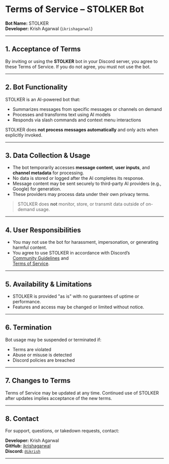 # Terms of Service – STOLKER Bot

**Bot Name:** STOLKER  
**Developer:** Krish Agarwal (`ikrishagarwal`)

---

## 1. Acceptance of Terms

By inviting or using the **STOLKER** bot in your Discord server, you agree to these Terms of Service. If you do not agree, you must not use the bot.

---

## 2. Bot Functionality

STOLKER is an AI-powered bot that:
- Summarizes messages from specific messages or channels on demand
- Processes and transforms text using AI models
- Responds via slash commands and context menu interactions

STOLKER does **not process messages automatically** and only acts when explicitly invoked.

---

## 3. Data Collection & Usage

- The bot temporarily accesses **message content**, **user inputs**, and **channel metadata** for processing.
- No data is stored or logged after the AI completes its response.
- Message content may be sent securely to third-party AI providers (e.g., Google) for generation.
- These providers may process data under their own privacy terms.

> STOLKER does **not** monitor, store, or transmit data outside of on-demand usage.

---

## 4. User Responsibilities

- You may not use the bot for harassment, impersonation, or generating harmful content.
- You agree to use STOLKER in accordance with Discord’s  
  [Community Guidelines](https://discord.com/guidelines) and  
  [Terms of Service](https://discord.com/terms).

---

## 5. Availability & Limitations

- STOLKER is provided "as is" with no guarantees of uptime or performance.
- Features and access may be changed or limited without notice.

---

## 6. Termination

Bot usage may be suspended or terminated if:
- Terms are violated
- Abuse or misuse is detected
- Discord policies are breached

---

## 7. Changes to Terms

Terms of Service may be updated at any time. Continued use of STOLKER after updates implies acceptance of the new terms.

---

## 8. Contact

For support, questions, or takedown requests, contact:

**Developer:** Krish Agarwal  
**GitHub:** [ikrishagarwal](https://github.com/ikrishagarwal)  
**Discord:** [`@ikrish`](https://discord.com/users/701008374883418113/)

---
